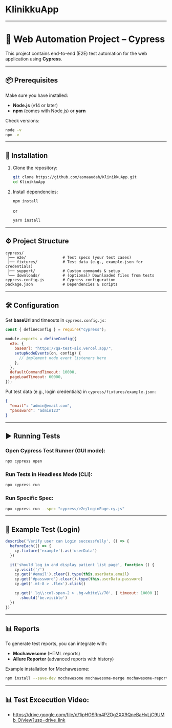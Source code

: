 # KlinikkuApp


---

# 🚀 Web Automation Project – Cypress

This project contains end-to-end (E2E) test automation for the web application using **Cypress**.

---

## 📦 Prerequisites

Make sure you have installed:

* **Node.js** (v14 or later)
* **npm** (comes with Node.js) or **yarn**

Check versions:

```bash
node -v
npm -v
```

---

## 🔧 Installation

1. Clone the repository:

   ```bash
   git clone https://github.com/asmaaudah/KlinikkuApp.git
   cd KlinikkuApp
   ```
2. Install dependencies:

   ```bash
   npm install
   ```

   or

   ```bash
   yarn install
   ```

---

## ⚙️ Project Structure

```
cypress/
 ├── e2e/                # Test specs (your test cases)
 ├── fixtures/           # Test data (e.g., example.json for credentials)
 ├── support/            # Custom commands & setup
 └── downloads/          # (optional) Downloaded files from tests
cypress.config.js        # Cypress configuration
package.json             # Dependencies & scripts
```

---

## 🛠 Configuration

Set **baseUrl** and timeouts in `cypress.config.js`:

```javascript
const { defineConfig } = require("cypress");

module.exports = defineConfig({
  e2e: {
    baseUrl: "https://qa-test-six.vercel.app/",
    setupNodeEvents(on, config) {
      // implement node event listeners here
    },
  },
  defaultCommandTimeout: 10000,
  pageLoadTimeout: 60000,
});
```

Put test data (e.g., login credentials) in `cypress/fixtures/example.json`:

```json
{
  "email": "admin@email.com",
  "password": "admin123"
}
```

---

## ▶️ Running Tests

### Open Cypress Test Runner (GUI mode):

```bash
npx cypress open
```

### Run Tests in Headless Mode (CLI):

```bash
npx cypress run
```

### Run Specific Spec:

```bash
npx cypress run --spec "cypress/e2e/LoginPage.cy.js"
```

---

## 🧪 Example Test (Login)

```javascript
describe('Verify user can Login successfully', () => {
  beforeEach(() => {
    cy.fixture('example').as('userData')
  })

  it('should log in and display patient list page', function () {
    cy.visit('/')
    cy.get('#email').clear().type(this.userData.email)
    cy.get('#password').clear().type(this.userData.password)
    cy.get('.mt-8 > .flex').click()

    cy.get('.lg\\:col-span-2 > .bg-white\\/70', { timeout: 10000 })
      .should('be.visible')
  })
})
```

---

## 📊 Reports

To generate test reports, you can integrate with:

* **Mochawesome** (HTML reports)
* **Allure Reporter** (advanced reports with history)


Example installation for Mochawesome:

```bash
npm install --save-dev mochawesome mochawesome-merge mochawesome-report-generator
```

---
## 📊 Test Excecution Video:
* https://drive.google.com/file/d/1ipHOSRm4PZOg2XX9QneBaHvLjC9UMb_O/view?usp=drive_link
